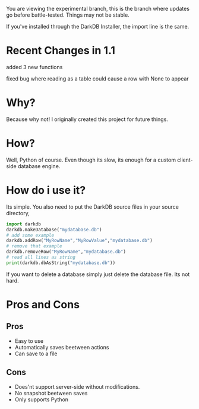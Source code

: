 You are viewing the experimental branch, this is the branch where updates go before battle-tested. Things may not be stable.

If you've installed through the DarkDB Installer, the import line is the same.
# Recent Changes in 1.1
added 3 new functions

fixed bug where reading as a table could cause a row with None to appear


# Why?

Because why not! I originally created this project for future things.

# How?

Well, Python of course. Even though its slow, its enough for a custom client-side database engine.

# How do i use it?

Its simple.
You also need to put the DarkDB source files in your source directory, 

```python
import darkdb
darkdb.makeDatabase("mydatabase.db")
# add some example
darkdb.addRow("MyRowName","MyRowValue","mydatabase.db")
# remove that example
darkdb.removeRow("MyRowName","mydatabase.db")
# read all lines as string
print(darkdb.dbAsString("mydatabase.db"))
```
If you want to delete a database simply just delete the database file.
Its not hard.

# Pros and Cons

## Pros
 - Easy to use
 - Automatically saves beetween actions
 - Can save to a file
 
## Cons
 - Does'nt support server-side without modifications.
 - No snapshot beetween saves
 - Only supports Python
